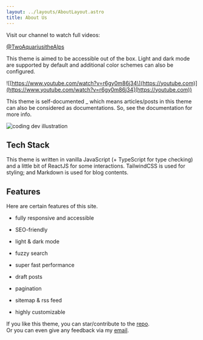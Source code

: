 ```yaml
---
layout: ../layouts/AboutLayout.astro
title: About Us
---
```

Visit our channel to watch full videos:

[@TwoAquariusitheAlps](https://www.youtube.com/channel/UCLUrq9sDCi5w45fvxgt22xw?sub_confirmation=1)

This theme is aimed to be accessible out of the box. Light and dark mode are supported by default and additional color schemes can also be configured.

!\[[https://www.youtube.com/watch?v=r6gy0m86j34\](https://youtube.com)](https://www.youtube.com/watch?v=r6gy0m86j34](https://youtube.com))

This theme is self-documented \_ which means articles/posts in this theme can also be considered as documentations. So, see the documentation for more info.

<img src="/assets/dev.svg" alt="coding dev illustration" class="sm:w-1/2 mx-auto">

## Tech Stack

This theme is written in vanilla JavaScript (+ TypeScript for type checking) and a little bit of ReactJS for some interactions. TailwindCSS is used for styling; and Markdown is used for blog contents.

## Features

Here are certain features of this site.

*   fully responsive and accessible
    
*   SEO-friendly
    
*   light & dark mode
    
*   fuzzy search
    
*   super fast performance
    
*   draft posts
    
*   pagination
    
*   sitemap & rss feed
    
*   highly customizable
    

If you like this theme, you can star/contribute to the [repo](https://github.com/satnaing/astro-paper).  
Or you can even give any feedback via my [email](mailto:contact@satnaing.dev).